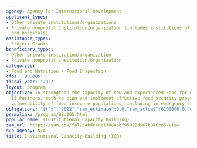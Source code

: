 ```yaml
---
agency: Agency for International Development
applicant_types:
- Other private institutions/organizations
- Private nonprofit institution/organization (includes institutions of higher education
  and hospitals)
assistance_types:
- Project Grants
beneficiary_types:
- Other private institution/organization
- Private nonprofit institution/organization
categories:
- Food and Nutrition - Food Inspection
cfda: '98.005'
fiscal_year: '2022'
layout: program
objective: To strengthen the capacity of new and experienced Food for Peace Title
  II Partners, both to plan and implement effective food security programs which reduce
  vulnerability of food insecure populations, including in emergency situations.
obligations: '[{"x":"2022","sam_estimate":0.0,"sam_actual":6100000.0,"usa_spending_actual":6100000.0},{"x":"2023","sam_estimate":6500000.0,"sam_actual":0.0,"usa_spending_actual":3240000.0},{"x":"2024","sam_estimate":7000000.0,"sam_actual":0.0,"usa_spending_actual":0.0}]'
permalink: /program/98.005.html
popular_name: (Institutional Capacity Building)
sam_url: https://sam.gov/fal/c4bdeece13084bbf95922d967b846c65/view
sub-agency: N/A
title: Institutional Capacity Building (ICB)
---
```

